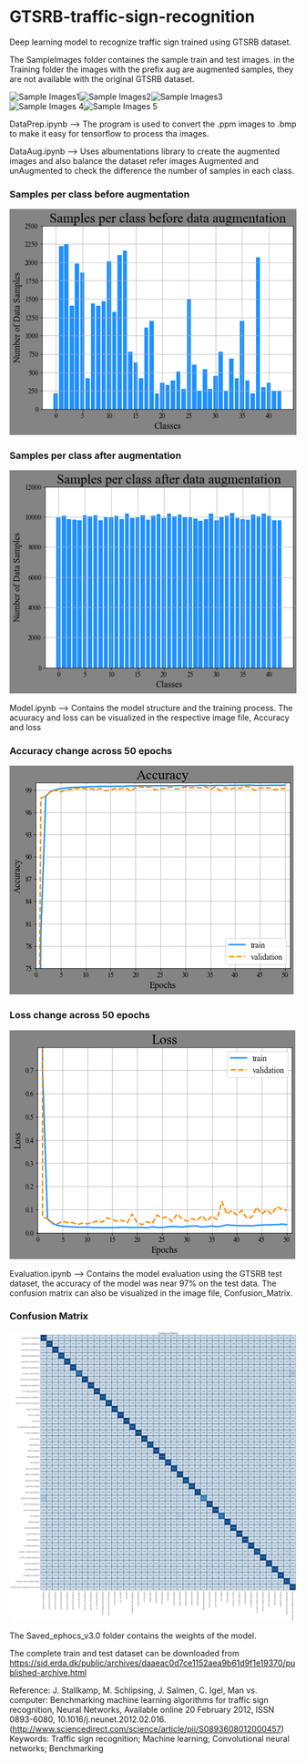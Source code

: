 # GTSRB-traffic-sign-recognition
Deep learning model to recognize traffic sign trained using GTSRB dataset.

The SampleImages folder containes the sample train and test images. in the Training folder the images with the prefix aug are augmented samples, they are not available with the
original GTSRB dataset.

![Sample Images1](https://benchmark.ini.rub.de/material/2.png)![Sample Images2](https://benchmark.ini.rub.de/material/0.png)![Sample Images3](https://benchmark.ini.rub.de/material/1.png)![Sample Images 4](https://benchmark.ini.rub.de/material/4.png)![Sample Images 5](https://benchmark.ini.rub.de/material/11.png)

DataPrep.ipynb --> The program is used to convert the .ppm images to .bmp to make it easy for tensorflow to process tha images.

DataAug.ipynb --> Uses albumentations library to create the augmented images and also balance the dataset refer images Augmented and unAugmented to check the difference the
number of samples in each class.

### Samples per class before augmentation
![Samples per class before augmentation](/UnAugmented.png)

### Samples per class after augmentation
![Samples per class after augmentation](/Augmented.png)

Model.ipynb --> Contains the model structure and the training process. The acuuracy and loss can be visualized in the respective image file, Accuracy and loss
### Accuracy change across 50 epochs
![Accuracy](/Accuracy.png)
### Loss change across 50 epochs
![Loss](/loss.png)

Evaluation.ipynb --> Contains the model evaluation using the GTSRB test dataset, the accuracy of the model was near 97% on the test data. The confusion matrix can also be
visualized in the image file, Confusion_Matrix.
### Confusion Matrix
![Confusion Matrix](/Confusion_Matrix.png)

The Saved_ephocs_v3.0 folder contains the weights of the model.

The complete train and test dataset can be downloaded from https://sid.erda.dk/public/archives/daaeac0d7ce1152aea9b61d9f1e19370/published-archive.html

Reference:
J. Stallkamp, M. Schlipsing, J. Salmen, C. Igel, Man vs. computer: Benchmarking machine learning algorithms for traffic sign recognition, Neural Networks, Available online 20 February 2012, ISSN 0893-6080, 10.1016/j.neunet.2012.02.016. (http://www.sciencedirect.com/science/article/pii/S0893608012000457) Keywords: Traffic sign recognition; Machine learning; Convolutional neural networks; Benchmarking
